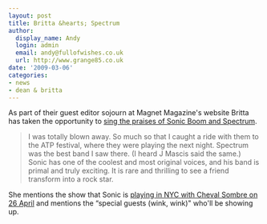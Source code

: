 ```yaml
---
layout: post
title: Britta &hearts; Spectrum
author:
  display_name: Andy
  login: admin
  email: andy@fullofwishes.co.uk
  url: http://www.grange85.co.uk
date: '2009-03-06'
categories:
- news
- dean & britta
---
```

<p>As part of their guest editor sojourn at Magnet Magazine's website Britta has taken the opportunity to <a href="http://www.magnetmagazine.com/2009/03/05/from-the-desk-of-dean-britta-spectrum/">sing the praises of Sonic Boom and Spectrum</a>.</p>
<blockquote><p>I was totally blown away. So much so that I caught a ride with them to the ATP festival, where they were playing the next night. Spectrum was the best band I saw there. (I heard J Mascis said the same.) Sonic has one of the coolest and most original voices, and his band is primal and truly exciting. It is rare and thrilling to see a friend transform into a rock star.</p></blockquote>
<p>She mentions the show that Sonic is <a href="http://www.mercuryloungenyc.com/event/2766">playing in NYC with Cheval Sombre on 26 April</a> and mentions the “special guests (wink, wink)" who'll be showing up.</p>
